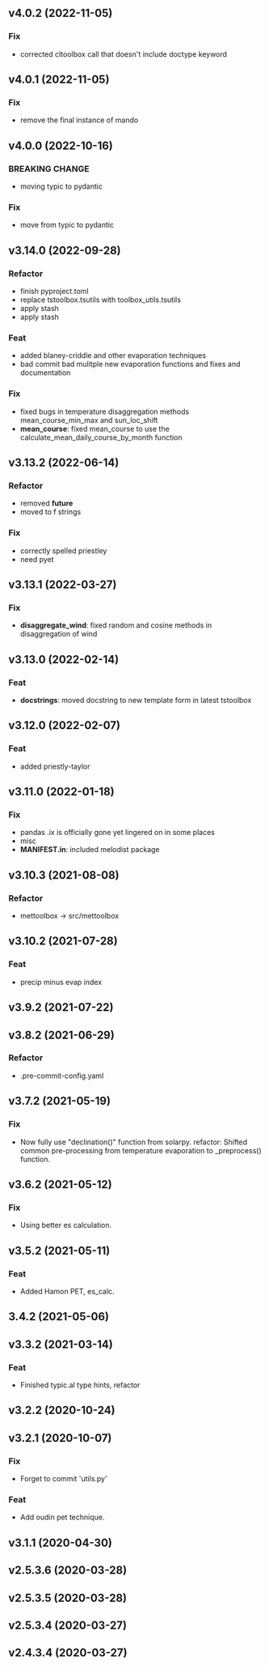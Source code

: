 ## v4.0.2 (2022-11-05)

### Fix

- corrected cltoolbox call that doesn't include doctype keyword

## v4.0.1 (2022-11-05)

### Fix

- remove the final instance of mando

## v4.0.0 (2022-10-16)

### BREAKING CHANGE

- moving typic to pydantic

### Fix

- move from typic to pydantic

## v3.14.0 (2022-09-28)

### Refactor

- finish pyproject.toml
- replace tstoolbox.tsutils with toolbox_utils.tsutils
- apply stash
- apply stash

### Feat

- added blaney-criddle and other evaporation techniques
- bad commit bad mulitple new evaporation functions and fixes and documentation

### Fix

- fixed bugs in temperature disaggregation methods mean_course_min_max and sun_loc_shift
- **mean_course**: fixed mean_course to use the calculate_mean_daily_course_by_month function

## v3.13.2 (2022-06-14)

### Refactor

- removed __future__
- moved to f strings

### Fix

- correctly spelled priestley
- need pyet

## v3.13.1 (2022-03-27)

### Fix

- **disaggregate_wind**: fixed random and cosine methods in disaggregation of wind

## v3.13.0 (2022-02-14)

### Feat

- **docstrings**: moved docstring to new template form in latest tstoolbox

## v3.12.0 (2022-02-07)

### Feat

- added priestly-taylor

## v3.11.0 (2022-01-18)

### Fix

- pandas .ix is officially gone yet lingered on in some places
- misc
- **MANIFEST.in**: included melodist package

## v3.10.3 (2021-08-08)

### Refactor

- mettoolbox -> src/mettoolbox

## v3.10.2 (2021-07-28)

### Feat

- precip minus evap index

## v3.9.2 (2021-07-22)

## v3.8.2 (2021-06-29)

### Refactor

- .pre-commit-config.yaml

## v3.7.2 (2021-05-19)

### Fix

- Now fully use "declination()" function from solarpy.
refactor: Shifted common pre-processing from temperature evaporation to
_preprocess() function.

## v3.6.2 (2021-05-12)

### Fix

- Using better es calculation.

## v3.5.2 (2021-05-11)

### Feat

- Added Hamon PET, es_calc.

## 3.4.2 (2021-05-06)

## v3.3.2 (2021-03-14)

### Feat

- Finished typic.al type hints, refactor

## v3.2.2 (2020-10-24)

## v3.2.1 (2020-10-07)

### Fix

- Forget to commit 'utils.py'

### Feat

- Add oudin pet technique.

## v3.1.1 (2020-04-30)

## v2.5.3.6 (2020-03-28)

## v2.5.3.5 (2020-03-28)

## v2.5.3.4 (2020-03-27)

## v2.4.3.4 (2020-03-27)
